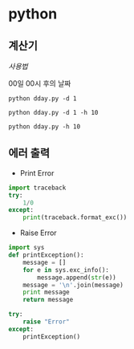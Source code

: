 # python

## 계산기
  
  *사용법*

  00일 00시 후의 날짜

    python dday.py -d 1
    
    python dday.py -d 1 -h 10
    
    python dday.py -h 10
    
## 에러 출력

* Print Error
```python
import traceback
try:
    1/0
except:
    print(traceback.format_exc())
```

* Raise Error
```python
import sys
def printException():
    message = []
    for e in sys.exc_info():
        message.append(str(e))
    message = '\n'.join(message)
    print message
    return message

try:
    raise "Error"
except:
    printException()
```